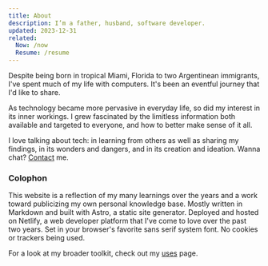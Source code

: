 ```yaml
---
title: About
description: I’m a father, husband, software developer.
updated: 2023-12-31
related:
  Now: /now
  Resume: /resume
---
```


Despite being born in tropical Miami, Florida to two Argentinean immigrants, I've spent much of my life with computers. It's been an eventful journey that I'd like to share.

As technology became more pervasive in everyday life, so did my interest in its inner workings. I grew fascinated by the limitless information both available and targeted to everyone, and how to better make sense of it all.

I love talking about tech: in learning from others as well as sharing my findings, in its wonders and dangers, and in its creation and ideation. Wanna chat? [Contact](/contact) me.

### Colophon

This website is a reflection of my many learnings over the years and a work toward publicizing my own personal knowledge base. Mostly written in Markdown and built with Astro, a static site generator. Deployed and hosted on Netlify, a web developer platform that I've come to love over the past two years. Set in your browser's favorite sans serif system font. No cookies or trackers being used.

For a look at my broader toolkit, check out my [uses](/uses) page.
